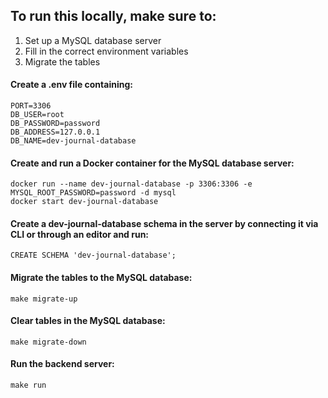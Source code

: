 ## To run this locally, make sure to:

1. Set up a MySQL database server
2. Fill in the correct environment variables
3. Migrate the tables

#### Create a .env file containing:

```
PORT=3306
DB_USER=root
DB_PASSWORD=password
DB_ADDRESS=127.0.0.1
DB_NAME=dev-journal-database
```

#### Create and run a Docker container for the MySQL database server:

```
docker run --name dev-journal-database -p 3306:3306 -e MYSQL_ROOT_PASSWORD=password -d mysql
docker start dev-journal-database
```

#### Create a dev-journal-database schema in the server by connecting it via CLI or through an editor and run:

```
CREATE SCHEMA 'dev-journal-database';
```

#### Migrate the tables to the MySQL database:

```
make migrate-up
```

#### Clear tables in the MySQL database:

```
make migrate-down
```

#### Run the backend server:

```
make run
```
